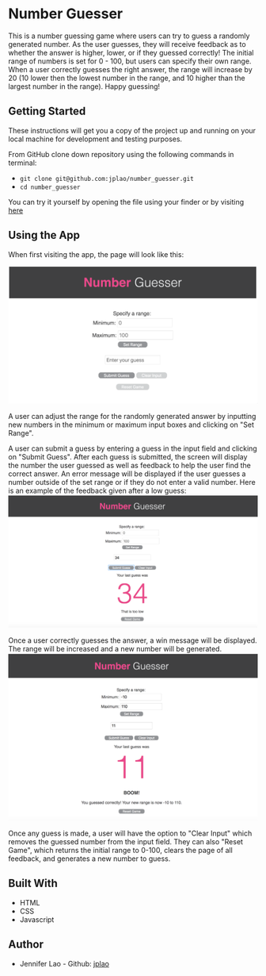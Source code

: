 # Number Guesser

This is a number guessing game where users can try to guess a randomly generated number.  As the user guesses, they will receive feedback as to whether the answer is higher, lower, or if they guessed correctly!  The initial range of numbers is set for 0 - 100, but users can specify their own range.  When a user correctly guesses the right answer, the range will increase by 20 (10 lower then the lowest number in the range, and 10 higher than the largest number in the range).  Happy guessing!

## Getting Started

These instructions will get you a copy of the project up and running on your local machine for development and testing purposes.

From GitHub clone down repository using the following commands in terminal:
* `git clone git@github.com:jplao/number_guesser.git`
* `cd number_guesser`

You can try it yourself by opening the file using your finder or by visiting [here](https://jplao.github.io/number_guesser/)

## Using the App

When first visiting the app, the page will look like this:

![Home page](home_page.png)

A user can adjust the range for the randomly generated answer by inputting new numbers in the minimum or maximum input boxes and clicking on "Set Range".

A user can submit a guess by entering a guess in the input field and clicking on "Submit Guess". After each guess is submitted, the screen will display the number the user guessed as well as feedback to help the user find the correct answer.  An error message will be displayed if the user guesses a number outside of the set range or if they do not enter a valid number.  Here is an example of the feedback given after a low guess:
![Example low guess](low.png)

Once a user correctly guesses the answer, a win message will be displayed.  The range will be increased and a new number will be generated.
![Level Up](correct_answer.png)

Once any guess is made, a user will have the option to "Clear Input" which removes the guessed number from the input field.  They can also "Reset Game", which returns the initial range to 0-100, clears the page of all feedback, and generates a new number to guess.

## Built With

* HTML
* CSS
* Javascript

## Author

* Jennifer Lao - Github: [jplao](https://www.github.com/jplao)
